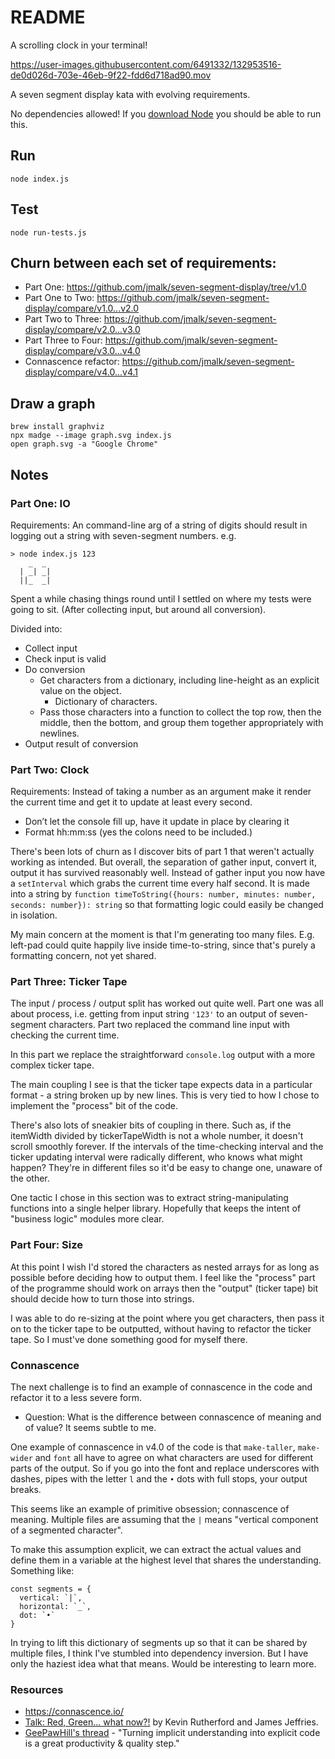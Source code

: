 # README

A scrolling clock in your terminal!

https://user-images.githubusercontent.com/6491332/132953516-de0d026d-703e-46eb-9f22-fdd6d718ad90.mov

A seven segment display kata with evolving requirements.

No dependencies allowed! If you [download Node](https://nodejs.org/en/download/) you should be able to run this.

## Run

`node index.js`

## Test

`node run-tests.js`

## Churn between each set of requirements:

- Part One: https://github.com/jmalk/seven-segment-display/tree/v1.0
- Part One to Two: https://github.com/jmalk/seven-segment-display/compare/v1.0...v2.0
- Part Two to Three: https://github.com/jmalk/seven-segment-display/compare/v2.0...v3.0
- Part Three to Four: https://github.com/jmalk/seven-segment-display/compare/v3.0...v4.0
- Connascence refactor: https://github.com/jmalk/seven-segment-display/compare/v4.0...v4.1

## Draw a graph

```
brew install graphviz
npx madge --image graph.svg index.js
open graph.svg -a "Google Chrome"
```

## Notes

### Part One: IO

Requirements: An command-line arg of a string of digits should result in logging out a string with seven-segment numbers. e.g.

```
> node index.js 123
    _  _
  | _| _|
  ||_  _|
```

Spent a while chasing things round until I settled on where my tests were going to sit. (After collecting input, but around all conversion).

Divided into:

- Collect input
- Check input is valid
- Do conversion
  - Get characters from a dictionary, including line-height as an explicit value on the object.
    - Dictionary of characters.
  - Pass those characters into a function to collect the top row, then the middle, then the bottom, and group them together appropriately with newlines.
- Output result of conversion

### Part Two: Clock

Requirements: Instead of taking a number as an argument make it render the current time and get it to update at least every second.

- Don’t let the console fill up, have it update in place by clearing it
- Format hh:mm:ss (yes the colons need to be included.)

There's been lots of churn as I discover bits of part 1 that weren't actually working as intended. But overall, the separation of gather input, convert it, output it has survived reasonably well. Instead of gather input you now have a `setInterval` which grabs the current time every half second. It is made into a string by `function timeToString({hours: number, minutes: number, seconds: number}): string` so that formatting logic could easily be changed in isolation.

My main concern at the moment is that I'm generating too many files. E.g. left-pad could quite happily live inside time-to-string, since that's purely a formatting concern, not yet shared.

### Part Three: Ticker Tape

The input / process / output split has worked out quite well. Part one was all about process, i.e. getting from input string `'123'` to an output of seven-segment characters. Part two replaced the command line input with checking the current time.

In this part we replace the straightforward `console.log` output with a more complex ticker tape.

The main coupling I see is that the ticker tape expects data in a particular format - a string broken up by new lines. This is very tied to how I chose to implement the "process" bit of the code.

There's also lots of sneakier bits of coupling in there. Such as, if the itemWidth divided by tickerTapeWidth is not a whole number, it doesn't scroll smoothly forever. If the intervals of the time-checking interval and the ticker updating interval were radically different, who knows what might happen? They're in different files so it'd be easy to change one, unaware of the other.

One tactic I chose in this section was to extract string-manipulating functions into a single helper library. Hopefully that keeps the intent of "business logic" modules more clear.

### Part Four: Size

At this point I wish I'd stored the characters as nested arrays for as long as possible before deciding how to output them. I feel like the "process" part of the programme should work on arrays then the "output" (ticker tape) bit should decide how to turn those into strings.

I was able to do re-sizing at the point where you get characters, then pass it on to the ticker tape to be outputted, without having to refactor the ticker tape. So I must've done something good for myself there.

### Connascence

The next challenge is to find an example of connascence in the code and refactor it to a less severe form.

* Question: What is the difference between connascence of meaning and of value? It seems subtle to me.

One example of connascence in v4.0 of the code is that `make-taller`, `make-wider` and `font` all have to agree on what characters are used for different parts of the output. So if you go into the font and replace underscores with dashes, pipes with the letter `l` and the `•` dots with full stops, your output breaks.

This seems like an example of primitive obsession; connascence of meaning. Multiple files are assuming that the `|` means "vertical component of a segmented character".

To make this assumption explicit, we can extract the actual values and define them in a variable at the highest level that shares the understanding. Something like:

```
const segments = {
  vertical: `|`,
  horizontal: `_`,
  dot: `•`
}
```

In trying to lift this dictionary of segments up so that it can be shared by multiple files, I think I've stumbled into dependency inversion. But I have only the haziest idea what that means. Would be interesting to learn more.

### Resources

- https://connascence.io/
- [Talk: Red, Green... what now?!](https://youtu.be/fSr8LDcb0Y0) by Kevin Rutherford and James Jeffries.
- [GeePawHill's thread](https://twitter.com/geepawhill/status/1279758377573285888) - "Turning implicit understanding into explicit code is a great productivity & quality step."

